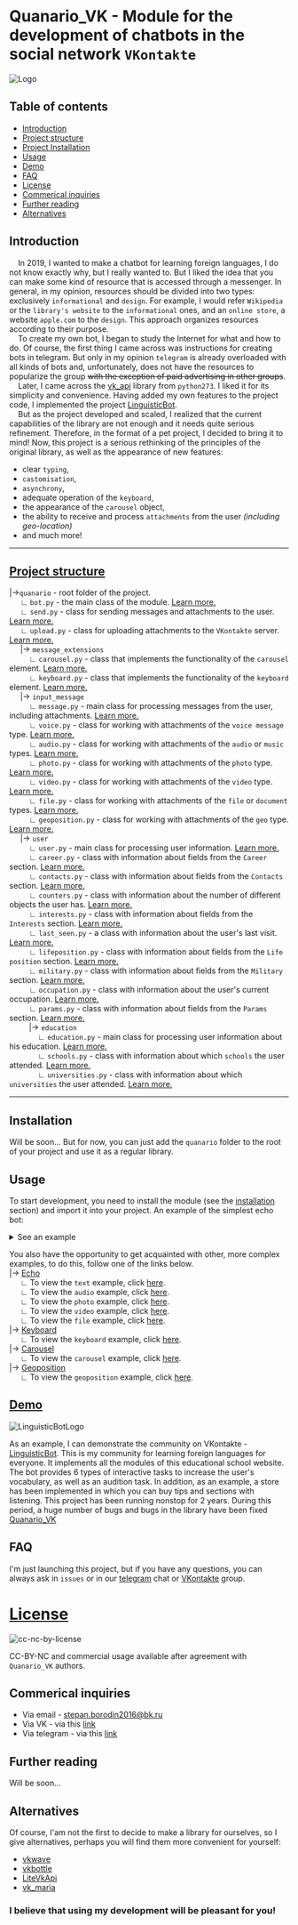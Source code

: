 # Quanario_VK - Module for the development of chatbots in the social network `VKontakte`

![Logo](images/Quanario.png)  

## Table of contents

* [Introduction](#introduction)
* [Project structure](#project-structure)
* [Project Installation](#installation)
* [Usage](#usage)
* [Demo](#demo)
* [FAQ](#faq)
* [License](#license)
* [Commerical inquiries](#commerical-inquiries)
* [Further reading](#further-reading)
* [Alternatives](#alternatives)


## Introduction 

&nbsp;&nbsp;&nbsp;&nbsp;In 2019, I wanted to make a chatbot for learning foreign languages, I do not know exactly why, but I really wanted to. But I liked the idea that you can make some kind of resource that is accessed through a messenger. In general, in my opinion, resources should be divided into two types: exclusively `informational` and `design`. For example, I would refer `Wikipedia` or the `library's website` to the `informational` ones, and an `online store`, a website `apple.com` to the `design`. This approach organizes resources according to their purpose.  
&nbsp;&nbsp;&nbsp;&nbsp;To create my own bot, I began to study the Internet for what and how to do. Of course, the first thing I came across was instructions for creating bots in telegram. But only in my opinion `telegram` is already overloaded with all kinds of bots and, unfortunately, does not have the resources to popularize the group ~~with the exception of paid advertising in other groups~~.  
&nbsp;&nbsp;&nbsp;&nbsp;Later, I came across the [vk_api](https://github.com/python273/vk_api) library from `python273`. I liked it for its simplicity and convenience. Having added my own features to the project code, I implemented the project [LinguisticBot](https://vk.me/linguisticbot).  
&nbsp;&nbsp;&nbsp;&nbsp;But as the project developed and scaled, I realized that the current capabilities of the library are not enough and it needs quite serious refinement. Therefore, in the format of a pet project, I decided to bring it to mind! Now, this project is a serious rethinking of the principles of the original library, as well as the appearance of new features: 
- clear `typing`,
- `castomisation`, 
- `asynchrony`, 
- adequate operation of the `keyboard`, 
- the appearance of the `carousel` object, 
- the ability to receive and process `attachments` from the user _(including geo-location)_   
- and much more!
---

## [Project structure](quanario)
 
|->`quanario` - root folder of the project.  
&nbsp;&nbsp;&nbsp;&nbsp; ∟ `bot.py` - the main class of the module. [Learn more.](https://github.com/Stepan-coder/Quanario_VK/tree/master/quanario/quanario#botpy)  
&nbsp;&nbsp;&nbsp;&nbsp; ∟ `send.py` - class for sending messages and attachments to the user. [Learn more.](https://github.com/Stepan-coder/Quanario_VK/tree/master/quanario/quanario#sendpy)  
&nbsp;&nbsp;&nbsp;&nbsp; ∟ `upload.py` - class for uploading attachments to the `VKontakte` server. [Learn more.](https://github.com/Stepan-coder/Quanario_VK/tree/master/quanario/quanario#uploadpy)  
&nbsp;&nbsp;&nbsp;&nbsp; |-> `message_extensions`  
&nbsp;&nbsp;&nbsp;&nbsp;&nbsp;&nbsp;&nbsp;&nbsp; ∟ `carousel.py` - class that implements the functionality of the `carousel` element. [Learn more.](https://github.com/Stepan-coder/Quanario_VK/tree/master/quanario/quanario#message_extensions--carouselpy)  
&nbsp;&nbsp;&nbsp;&nbsp;&nbsp;&nbsp;&nbsp;&nbsp; ∟ `keyboard.py` - class that implements the functionality of the `keyboard` element. [Learn more.](https://github.com/Stepan-coder/Quanario_VK/tree/master/quanario/quanario#message_extensions--keyboardpy)  
&nbsp;&nbsp;&nbsp;&nbsp; |-> `input_message`  
&nbsp;&nbsp;&nbsp;&nbsp;&nbsp;&nbsp;&nbsp;&nbsp; ∟ `message.py` - main class for processing messages from the user, including attachments. [Learn more.](https://github.com/Stepan-coder/Quanario_VK/tree/master/quanario/quanario#input_message--messagepy)  
&nbsp;&nbsp;&nbsp;&nbsp;&nbsp;&nbsp;&nbsp;&nbsp; ∟ `voice.py` - class for working with attachments of the `voice message` type. [Learn more.](https://github.com/Stepan-coder/Quanario_VK/tree/master/quanario/quanario#input_message--voicepy)  
&nbsp;&nbsp;&nbsp;&nbsp;&nbsp;&nbsp;&nbsp;&nbsp; ∟ `audio.py` - class for working with attachments of the `audio` or `music` types. [Learn more.](https://github.com/Stepan-coder/Quanario_VK/tree/master/quanario/quanario#input_message--audiopy)  
&nbsp;&nbsp;&nbsp;&nbsp;&nbsp;&nbsp;&nbsp;&nbsp; ∟ `photo.py` - class for working with attachments of the `photo` type. [Learn more.](https://github.com/Stepan-coder/Quanario_VK/tree/master/quanario/quanario#input_message--photopy)  
&nbsp;&nbsp;&nbsp;&nbsp;&nbsp;&nbsp;&nbsp;&nbsp; ∟ `video.py` - class for working with attachments of the `video` type. [Learn more.](https://github.com/Stepan-coder/Quanario_VK/tree/master/quanario/quanario#input_message--videopy)  
&nbsp;&nbsp;&nbsp;&nbsp;&nbsp;&nbsp;&nbsp;&nbsp; ∟ `file.py` - class for working with attachments of the `file` or `document` types. [Learn more.](https://github.com/Stepan-coder/Quanario_VK/tree/master/quanario/quanario#input_message--filepy)  
&nbsp;&nbsp;&nbsp;&nbsp;&nbsp;&nbsp;&nbsp;&nbsp; ∟ `geoposition.py` - class for working with attachments of the `geo` type. [Learn more.](https://github.com/Stepan-coder/Quanario_VK/tree/master/quanario/quanario#input_message--geopositionpy)  
&nbsp;&nbsp;&nbsp;&nbsp; |-> `user`  
&nbsp;&nbsp;&nbsp;&nbsp;&nbsp;&nbsp;&nbsp;&nbsp; ∟ `user.py` - main class for processing user information. [Learn more.](https://github.com/Stepan-coder/Quanario_VK/tree/master/quanario/quanario#user--userpy)  
&nbsp;&nbsp;&nbsp;&nbsp;&nbsp;&nbsp;&nbsp;&nbsp; ∟ `career.py` - class with information about fields from the `Career` section. [Learn more.](https://github.com/Stepan-coder/Quanario_VK/tree/master/quanario/quanario#user--careerpy)  
&nbsp;&nbsp;&nbsp;&nbsp;&nbsp;&nbsp;&nbsp;&nbsp; ∟ `contacts.py` - class with information about fields from the `Contacts` section. [Learn more.](https://github.com/Stepan-coder/Quanario_VK/tree/master/quanario/quanario#user--contactspy)  
&nbsp;&nbsp;&nbsp;&nbsp;&nbsp;&nbsp;&nbsp;&nbsp; ∟ `counters.py` - class with information about the number of different objects the user has. [Learn more.](https://github.com/Stepan-coder/Quanario_VK/tree/master/quanario/quanario#user--counterspy)  
&nbsp;&nbsp;&nbsp;&nbsp;&nbsp;&nbsp;&nbsp;&nbsp; ∟ `interests.py` - class with information about fields from the `Interests` section. [Learn more.](https://github.com/Stepan-coder/Quanario_VK/tree/master/quanario/quanario#user--interestspy)  
&nbsp;&nbsp;&nbsp;&nbsp;&nbsp;&nbsp;&nbsp;&nbsp; ∟ `last_seen.py` - a class with information about the user's last visit. [Learn more.](https://github.com/Stepan-coder/Quanario_VK/tree/master/quanario/quanario#user--last_seenpy)  
&nbsp;&nbsp;&nbsp;&nbsp;&nbsp;&nbsp;&nbsp;&nbsp; ∟ `lifeposition.py` - class with information about fields from the `Life position` section. [Learn more.](https://github.com/Stepan-coder/Quanario_VK/tree/master/quanario/quanario#user--lifepositionpy)  
&nbsp;&nbsp;&nbsp;&nbsp;&nbsp;&nbsp;&nbsp;&nbsp; ∟ `military.py` - class with information about fields from the `Military` section. [Learn more.](https://github.com/Stepan-coder/Quanario_VK/tree/master/quanario/quanario#user--militarypy)  
&nbsp;&nbsp;&nbsp;&nbsp;&nbsp;&nbsp;&nbsp;&nbsp; ∟ `occupation.py` - class with information about the user's current occupation. [Learn more.](https://github.com/Stepan-coder/Quanario_VK/tree/master/quanario/quanario#user--occupationpy)  
&nbsp;&nbsp;&nbsp;&nbsp;&nbsp;&nbsp;&nbsp;&nbsp; ∟ `params.py` - class with information about fields from the `Params` section. [Learn more.](https://github.com/Stepan-coder/Quanario_VK/tree/master/quanario/quanario#user--paramspy)  
&nbsp;&nbsp;&nbsp;&nbsp;&nbsp;&nbsp;&nbsp;&nbsp; |-> `education`  
&nbsp;&nbsp;&nbsp;&nbsp;&nbsp;&nbsp;&nbsp;&nbsp;&nbsp;&nbsp;&nbsp;&nbsp; ∟ `education.py` - main class for processing user information about his education. [Learn more.](https://github.com/Stepan-coder/Quanario_VK/tree/master/quanario/quanario#user--education--educationpy)  
&nbsp;&nbsp;&nbsp;&nbsp;&nbsp;&nbsp;&nbsp;&nbsp;&nbsp;&nbsp;&nbsp;&nbsp; ∟ `schools.py` - class with information about which `schools` the user attended. [Learn more.](https://github.com/Stepan-coder/Quanario_VK/tree/master/quanario/quanario#user--education--schoolspy)  
&nbsp;&nbsp;&nbsp;&nbsp;&nbsp;&nbsp;&nbsp;&nbsp;&nbsp;&nbsp;&nbsp;&nbsp; ∟ `universities.py` - class with information about which `universities` the user attended. [Learn more.](https://github.com/Stepan-coder/Quanario_VK/tree/master/quanario/quanario#user--education--universitiespy)  

---
## **Installation**

Will be soon... But for now, you can just add the `quanario` folder to the root of your project and use it as a regular library.

## **Usage**

To start development, you need to install the module (see the [installation](#installation) section) and import it into your project. An example of the simplest echo bot:

<details><summary>See an example</summary><p>

```Python3
from quanario.bot import *


def send_keyboard(bot: Bot, message: Message, args: tuple = None):
    pass

TOKEN = "*YOUR TOKEN*"
APP_ID = 000000000

bot = Bot(token=TOKEN, app_id=APP_ID)
bot.run(init_method=send_keyboard)
```

</p></details>

You also have the opportunity to get acquainted with other, more complex examples, to do this, follow one of the links below.  
|-> [Echo](examples/echo)  
&nbsp;&nbsp;&nbsp;&nbsp; ∟ To view the `text` example, click [here](examples/echo/text.py).  
&nbsp;&nbsp;&nbsp;&nbsp; ∟ To view the `audio` example, click [here](examples/echo/audio.py).  
&nbsp;&nbsp;&nbsp;&nbsp; ∟ To view the `photo` example, click [here](examples/echo/photo.py).  
&nbsp;&nbsp;&nbsp;&nbsp; ∟ To view the `video` example, click [here](examples/echo/video.py).  
&nbsp;&nbsp;&nbsp;&nbsp; ∟ To view the `file` example, click [here](examples/echo/file.py).  
|-> [Keyboard](examples/keyboard)  
&nbsp;&nbsp;&nbsp;&nbsp; ∟ To view the `keyboard` example, click [here](examples/keyboard/keyboard.py).  
|-> [Carousel](examples/carousel)  
&nbsp;&nbsp;&nbsp;&nbsp; ∟ To view the `carousel` example, click [here](examples/carousel/carousel.py).  
|-> [Geoposition](examples/geoposition)  
&nbsp;&nbsp;&nbsp;&nbsp; ∟ To view the `geoposition` example, click [here](examples/geoposition/geoposition.py). 

## [**Demo**](https://vk.me/linguisticbot)

![LinguisticBotLogo](https://sun9-41.userapi.com/impg/GTqw8HgGArjBXm2TYsUhpXSvP0zc6BLwgwahmg/t51vIX4ts2g.jpg?size=2560x2560&quality=95&sign=d82fead7ad72554a5d3eb5a24a4826a6&type=album)

As an example, I can demonstrate the community on VKontakte - [LinguisticBot](https://vk.me/linguisticbot). This is my community for learning foreign languages for everyone. It implements all the modules of this educational school website. The bot provides 6 types of interactive tasks to increase the user's vocabulary, as well as an audition task. In addition, as an example, a store has been implemented in which you can buy tips and sections with listening. This project has been running nonstop for 2 years. During this period, a huge number of bugs and bugs in the library have been fixed [Quanario_VK](https://github.com/Stepan-coder/Quanario_VK)

## **FAQ**

I'm just launching this project, but if you have any questions, you can always ask in `issues` or in our [telegram](https://t.me/+-awnUbOP1l41MjAy) chat or [VKontakte](https://vk.com/quanario_vk) group.

# [**License**](LICENSE)

![сс-nc-by-license](https://static.wixstatic.com/media/342407_05e016f9f44240429203c35dfc8df63b~mv2.png/v1/fill/w_563,h_200,al_c,lg_1,q_80/342407_05e016f9f44240429203c35dfc8df63b~mv2.webp)

CC-BY-NC and commercial usage available after agreement with `Quanario_VK` authors.

## **Commerical inquiries**

- Via email - stepan.borodin2016@bk.ru
- Via VK - via this [link](https://vk.com/stepanborodin)
- Via telegram - via this [link](https://t.me/StepanBorodin)

## **Further reading**

Will be soon... 

## Alternatives

Of course, I'am not the first to decide to make a library for ourselves, so I give alternatives, perhaps you will find them more convenient for yourself:  
* [vkwave](https://github.com/fscdev/vkwave)
* [vkbottle](https://github.com/vkbottle/vkbottle)
* [LiteVkApi](https://github.com/Ma-Mush/LiteVkApi)
* [vk_maria](https://github.com/lxstvayne/vk_maria)


### I believe that using my development will be pleasant for you!